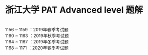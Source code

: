 # 浙江大学 PAT Advanced level 题解

<br>
1156 ~ 1159 ：2019年春季考试题<br>
1160 ~ 1163 ：2019年秋季考试题<br>
1164 ~ 1167 ：2019年冬季考试题<br>
1168 ~ 1171 ：2020年春季考试题<br>
